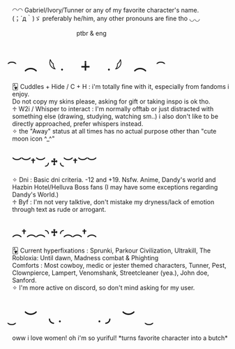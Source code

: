 ◠◠    Gabriel/Ivory/Tunner or any of my favorite character's name.               
(；´д｀)ゞ   preferably he/him, any other pronouns are fine tho     ◡◡
<div></div>
ㅤ ㅤ ㅤ ㅤ ㅤ ㅤ ㅤ ㅤ ㅤptbr & eng

<div></div>

#  ͡　︵　𓆩﹒　∔　﹒𓆪　︵　 ͡

<div></div>
🂱 Cuddles + Hide / C + H : i'm totally fine with it, especially from fandoms i enjoy.
<div></div>
Do not copy my skins please, asking for gift or taking inspo is ok tho.
<div></div>
♱ W2i / Whisper to interact : I'm normally offtab or just distracted with something else (drawing, studying, watching sm..) i also don't like to be directly approached, prefer whispers instead.
<div></div>
✧ the "Away" status at all times has no actual purpose other than "cute moon icon ^_^"
<div></div>

## ︶︶†︶◞ ♱ ◟︶†︶︶

<div></div>
✧ Dni : Basic dni criteria. -12 and +19. Nsfw. Anime, Dandy's world and Hazbin Hotel/Helluva Boss fans (I may have some exceptions regarding Dandy's World.)
<div></div>
♱ Byf : I'm not very talktive, don't mistake my dryness/lack of emotion through text as rude or arrogant.
<div></div>

## ︵†︵︵◝ ♱ ◜︵︵†︵

<div></div>
🂱 Current hyperfixations : Sprunki, Parkour Civilization, Ultrakill, The Robloxia: Until dawn, Madness combat & Phighting
<div></div>
Comforts : Most cowboy, medic or jester themed characters, Tunner, Pest, Clownpierce, Lampert, Venomshank, Streetcleaner (yea.), John doe, Sanford.
<div></div>
✧ I'm more active on discord, so don't mind asking for my user.
<div></div>

# ͜　︶　◟﹒　　 ﹒◞　︶　 ͜

<div></div>
oww i love women! oh i'm so yuriful! *turns favorite character into a butch*
